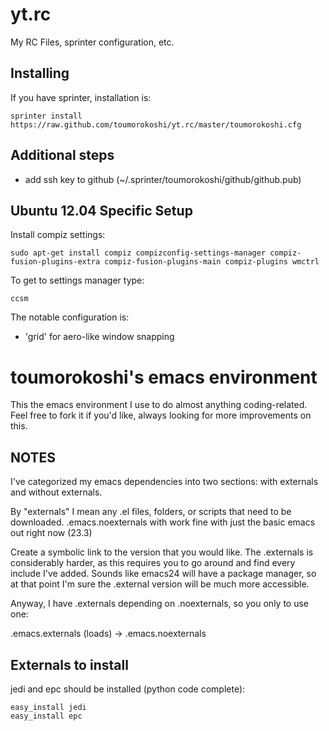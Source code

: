 yt.rc
=====

My RC Files, sprinter configuration, etc.

Installing
----------

If you have sprinter, installation is:

    sprinter install https://raw.github.com/toumorokoshi/yt.rc/master/toumorokoshi.cfg

Additional steps
----------------
* add ssh key to github (~/.sprinter/toumorokoshi/github/github.pub)

Ubuntu 12.04 Specific Setup
---------------------------

Install compiz settings:

    sudo apt-get install compiz compizconfig-settings-manager compiz-fusion-plugins-extra compiz-fusion-plugins-main compiz-plugins wmctrl

To get to settings manager type:

    ccsm

The notable configuration is:

* 'grid' for aero-like window snapping

toumorokoshi's emacs environment 
================================
This the emacs environment I use to do almost anything coding-related. Feel free to fork it if you'd like,
always looking for more improvements on this.

NOTES
-----

I've categorized my emacs dependencies into two sections: with externals and without externals.

By "externals" I mean any .el files, folders, or scripts that need to be downloaded. .emacs.noexternals with 
work fine with just the basic emacs out right now (23.3)

Create a symbolic link to the version that you would like. The .externals is considerably harder,
as this requires you to go around and find every include I've added. Sounds like emacs24 will have a 
package manager, so at that point I'm sure the .external version will be much more accessible.

Anyway, I have .externals depending on .noexternals, so you only to use one:

.emacs.externals (loads) -> .emacs.noexternals

Externals to install
--------------------

jedi and epc should be installed (python code complete):

    easy_install jedi
    easy_install epc
